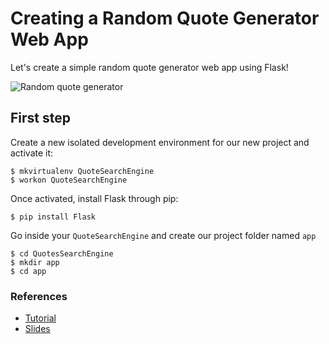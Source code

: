 # Creating a Random Quote Generator Web App

Let's create a simple random quote generator web app using Flask!

![Random quote generator](https://pythonspot-9329.kxcdn.com/wp-content/uploads/2015/03/python-flask-webap.png)

## First step

Create a new isolated development environment for our new project and activate it:

```shell
$ mkvirtualenv QuoteSearchEngine
$ workon QuoteSearchEngine
```

Once activated, install Flask through pip:

```shell
$ pip install Flask
```

Go inside your `QuoteSearchEngine` and create our project folder named `app`

```shell
$ cd QuotesSearchEngine
$ mkdir app
$ cd app
```

### References
*  [Tutorial](https://pythonspot.com/en/flask-web-app-with-python/)
*  [Slides](https://docs.google.com/presentation/d/1yWr0I2aU0tFMMeQ4s4cUcv0V1Mxq1CmCPdkP-V1atlg/edit?usp=sharing)